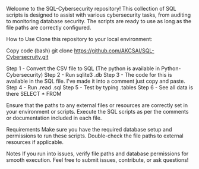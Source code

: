 Welcome to the SQL-Cybersecurity repository! 
This collection of SQL scripts is designed to assist with various cybersecurity tasks, from auditing to monitoring database security. 
The scripts are ready to use as long as the file paths are correctly configured.

How to Use
Clone this repository to your local environment:

Copy code (bash) 
git clone https://github.com/AKCSAI/SQL-Cybersecruity.git

Step 1 - Convert the CSV file to SQL (The python is available in Python-Cybersecurity)
Step 2 - Run sqlite3 <samplename>.db 
Step 3 - The code for this is available in the SQL file. I've made it into a comment just copy and paste. 
Step 4 - Run .read <filename>.sql 
Step 5 - Test by typing .tables 
Step 6 - See all data is there SELECT * FROM <table name in the SQL comment>

Ensure that the paths to any external files or resources are correctly set in your environment or scripts.
Execute the SQL scripts as per the comments or documentation included in each file.

Requirements
Make sure you have the required database setup and permissions to run these scripts.
Double-check the file paths to external resources if applicable.

Notes
If you run into issues, verify file paths and database permissions for smooth execution.
Feel free to submit issues, contribute, or ask questions!